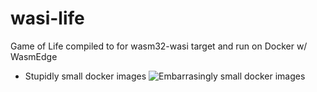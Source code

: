 # wasi-life
Game of Life compiled to for wasm32-wasi target and run on Docker w/ WasmEdge

- Stupidly small docker images
![Embarrasingly small docker images](https://i.gyazo.com/de122dacad89253236f4c6a6436c137d.png)
